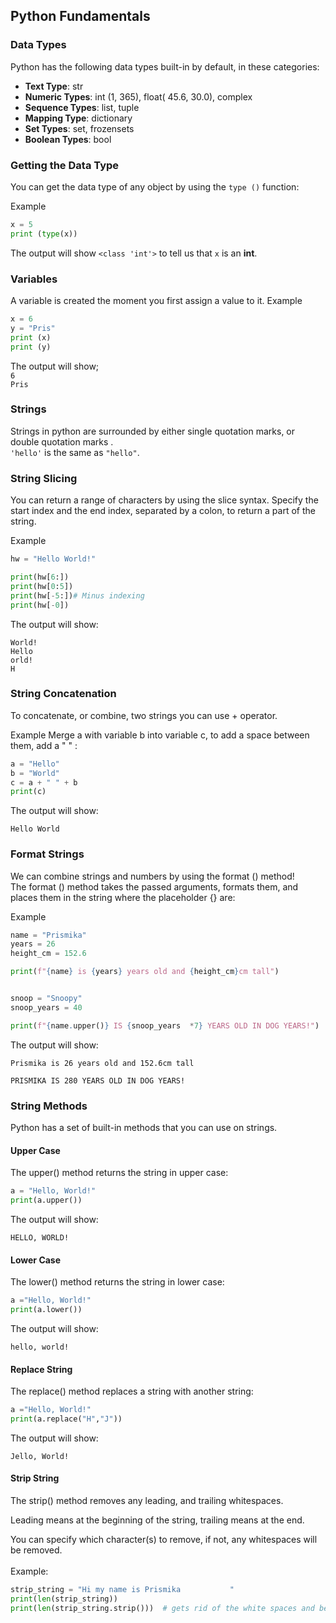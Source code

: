 ## Python Fundamentals 

### Data Types

Python has the following data types built-in by default, in these categories: 

- **Text Type**: str
- **Numeric Types**: int (1, 365), float( 45.6, 30.0), complex 
- **Sequence Types**: list, tuple 
- **Mapping Type**: dictionary
- **Set Types**: set, frozensets 
- **Boolean Types**: bool 

### Getting the Data Type

You can get the data type of any object by using the `type ()` function: 

Example
```python
x = 5 
print (type(x))
```
The output will show 
`<class 'int'>` to tell us that `x` is an **int**.

### Variables 
A variable is created the moment you first assign a value to it. 
Example 

```python
x = 6
y = "Pris"
print (x) 
print (y)
```
The output will show; 
<br>
`6` 
<br>
`Pris`

### Strings
Strings in python are surrounded by either single quotation marks, or double quotation marks .
<br>
`'hello'` is the same as `"hello"`.

### String Slicing 
You can return a range of characters by using the slice syntax. 
Specify the start index and the end index, separated by a colon, to return a part of the string. 

Example 

```python
hw = "Hello World!"

print(hw[6:])
print(hw[0:5])
print(hw[-5:])# Minus indexing
print(hw[-0])

```
The output will show:
```
World!
Hello
orld!
H
```

### String Concatenation 
To concatenate, or combine, two strings you can use + operator. 

Example 
Merge a with variable b into variable c, to add a space between them, add a " " :
```python
a = "Hello"
b = "World"
c = a + " " + b
print(c)
```
The output will show: 
```
Hello World
```
### Format Strings
We can combine strings and numbers by using the format () method! <br>
The format () method takes the passed arguments, formats them, and places them in the string where the placeholder {} are:

Example

```python
name = "Prismika"
years = 26
height_cm = 152.6

print(f"{name} is {years} years old and {height_cm}cm tall")


snoop = "Snoopy"
snoop_years = 40

print(f"{name.upper()} IS {snoop_years  *7} YEARS OLD IN DOG YEARS!")

```
The output will show: 
```commandline
Prismika is 26 years old and 152.6cm tall

PRISMIKA IS 280 YEARS OLD IN DOG YEARS!
```

### String Methods 

Python has a set of built-in methods that you can use on strings. 

#### Upper Case
The upper() method returns the string in upper case: 
```python
a = "Hello, World!"
print(a.upper()) 

```
The output will show: 
```
HELLO, WORLD!
```
#### Lower Case
The lower() method returns the string in lower case: 
```python
a ="Hello, World!"
print(a.lower())
```
The output will show: 

```
hello, world!
```
#### Replace String 
The replace() method replaces a string with another string: 
```python
a ="Hello, World!"
print(a.replace("H","J"))
```
The output will show: 
```
Jello, World!
```

#### Strip String 

The strip() method removes any leading, and trailing whitespaces.

Leading means at the beginning of the string, trailing means at the end.

You can specify which character(s) to remove, if not, any whitespaces will be removed.
<br>
<br>
Example:
```python
strip_string = "Hi my name is Prismika           "
print(len(strip_string))
print(len(strip_string.strip()))  # gets rid of the white spaces and beginning and end of string
```











